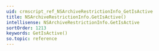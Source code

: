 ```yaml
---
uid: crmscript_ref_NSArchiveRestrictionInfo_GetIsActive
title: NSArchiveRestrictionInfo.GetIsActive()
intellisense: NSArchiveRestrictionInfo.GetIsActive
sortOrder: 1213
keywords: GetIsActive()
so.topic: reference
---
```





